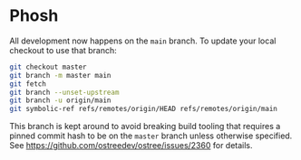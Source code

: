 # Phosh

All development now happens on the `main` branch. To update your local checkout
to use that branch:
```sh
git checkout master
git branch -m master main
git fetch
git branch --unset-upstream
git branch -u origin/main
git symbolic-ref refs/remotes/origin/HEAD refs/remotes/origin/main
```

This branch is kept around to avoid breaking build tooling that requires a
pinned commit hash to be on the `master` branch unless otherwise specified. See
https://github.com/ostreedev/ostree/issues/2360 for details.

